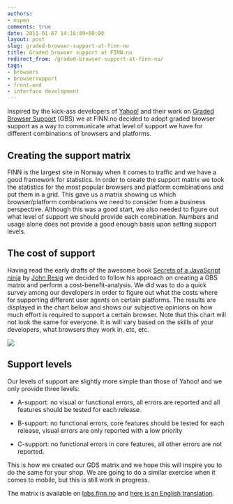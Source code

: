 ```yaml
---
authors:
- espen
comments: true
date: 2011-01-07 14:16:09+00:00
layout: post
slug: graded-browser-support-at-finn-no
title: Graded browser support at FINN.no
redirect_from: /graded-browser-support-at-finn-no/
tags:
- browsers
- browsersupport
- front-end
- interface development
---
```


Inspired by the kick-ass developers of [Yahoo!](http://developer.yahoo.com/) and their work on [Graded Browser Support](http://developer.yahoo.com/yui/articles/gbs/) (GBS) we at FINN.no decided to adopt graded browser support as a way to communicate what level of support we have for different combinations of browsers and platforms.


## Creating the support matrix


FINN is the largest site in Norway when it comes to traffic and we have a good framework for statistics. In order to create the support matrix we took the statistics for the most popular browsers and platform combinations and put them in a grid. This gave us a matrix showing us which browser/platform combinations we need to consider from a business perspective. Although this was a good start, we also needed to figure out what level of support we should provide each combination. Numbers and usage alone does not provide a good enough basis upon setting support levels.


## The cost of support


Having read the early drafts of the awesome book [Secrets of a JavaScript ninja](http://jsninja.com/) by [John Resig](http://ejohn.org/) we decided to follow his approach on creating a GBS matrix and perform a cost-benefit-analysis. We did was to do a quick survey among our developers in order to figure out what the costs where for supporting different user agents on certain platforms. The results are displayed in the chart below and shows our subjective opinions on how much effort is required to support a certain browser. Note that this chart will not look the same for everyone. It is will vary based on the skills of your developers, what browsers they work in, etc, etc.

[![](http://tech.finn.no/wp-content/uploads/2011/01/kostnyttenettleser1-600x414-300x207.png)](http://tech.finn.no/2011/01/07/graded-browser-support-at-finn-no/kostnyttenettleser1-600x414/)


## Support levels


Our levels of support are slightly more simple than those of Yahoo! and we only provide three levels:




  * A-support: no visual or functional errors, all errors are reported and all features should be tested for each release.


  * B-support: no functional errors, core features should be tested for each release, visual errors are only reported with a low priority


  * C-support: no functional errors in core features, all other errors are not reported.


This is how we created our GDS matrix and we hope this will inspire you to do the same for your shop. We are going to do a similar exercise when it comes to mobile, but this is still work in progress.

The matrix is available on [labs.finn.no](http://labs.finn.no/nettlesermatrisen) and [here is an English translation](http://translate.google.com/translate?js=n&prev=_t&hl=en&ie=UTF-8&layout=2&eotf=1&sl=no&tl=en&u=http://labs.finn.no/nettlesermatrisen/).
